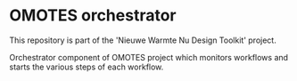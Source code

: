 # OMOTES orchestrator

This repository is part of the 'Nieuwe Warmte Nu Design Toolkit' project. 

Orchestrator component of OMOTES project which monitors workflows and starts the various steps of each workflow.
